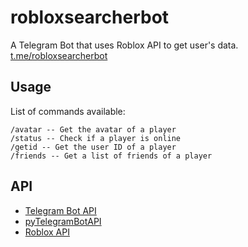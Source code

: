 # robloxsearcherbot
A Telegram Bot that uses Roblox API to get user's data. [t.me/robloxsearcherbot](https://t.me/robloxsearcherbot)

## Usage
List of commands available:
```
/avatar -- Get the avatar of a player
/status -- Check if a player is online
/getid -- Get the user ID of a player
/friends -- Get a list of friends of a player
```

## API
- [Telegram Bot API](https://core.telegram.org/bots/api)
- [pyTelegramBotAPI](https://github.com/eternnoir/pyTelegramBotAPI)
- [Roblox API](https://api.roblox.com/docs)
